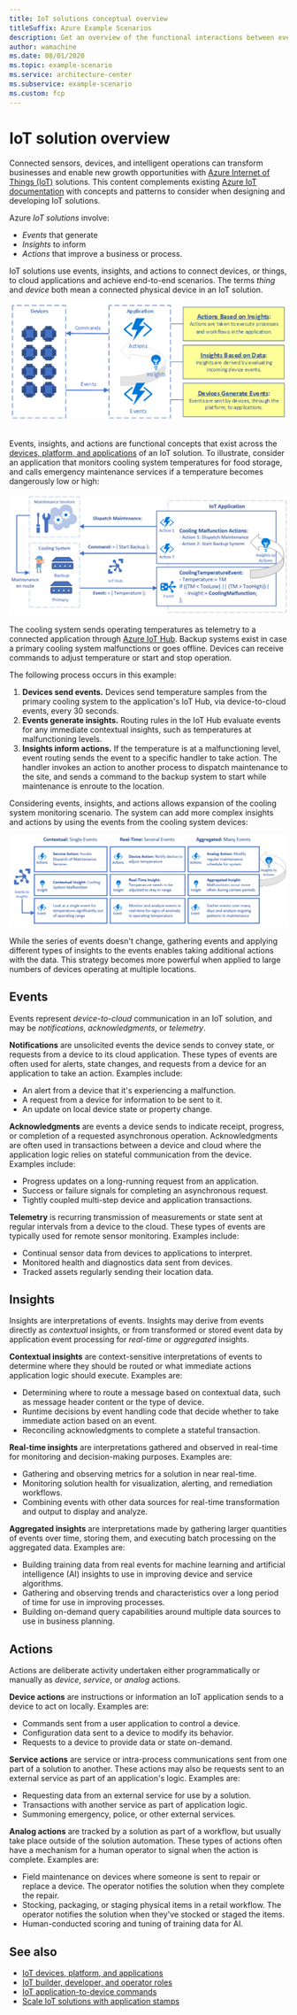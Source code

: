 ```yaml
---
title: IoT solutions conceptual overview
titleSuffix: Azure Example Scenarios
description: Get an overview of the functional interactions between events, insights, and actions in Azure Internet of Things (IoT) solutions.
author: wamachine
ms.date: 08/01/2020
ms.topic: example-scenario
ms.service: architecture-center
ms.subservice: example-scenario
ms.custom: fcp
---
```


# IoT solution overview

Connected sensors, devices, and intelligent operations can transform businesses and enable new growth opportunities with [Azure Internet of Things (IoT)](https://azure.microsoft.com/overview/iot/) solutions. This content complements existing [Azure IoT documentation](https://docs.microsoft.com/azure/iot-fundamentals) with concepts and patterns to consider when designing and developing IoT solutions.

Azure *IoT solutions* involve:
- *Events* that generate
- *Insights* to inform
- *Actions* that improve a business or process.

IoT solutions use events, insights, and actions to connect devices, or things, to cloud applications and achieve end-to-end scenarios. The terms *thing* and *device* both mean a connected physical device in an IoT solution.

![A diagram showing devices generating events, which inform insights and actions.](media/devices-events-insights.png) 

Events, insights, and actions are functional concepts that exist across the [devices, platform, and applications](devices-platform-application.md) of an IoT solution. To illustrate, consider an application that monitors cooling system temperatures for food storage, and calls emergency maintenance services if a temperature becomes dangerously low or high:

![A diagram illustrating the relationship between events, insights, and actions in an IoT solution used to monitor a food storage system.](media/events-insights-actions.png)

The cooling system sends operating temperatures as telemetry to a connected application through [Azure IoT Hub](https://docs.microsoft.com/azure/iot-hub/about-iot-hub). Backup systems exist in case a primary cooling system malfunctions or goes offline. Devices can receive commands to adjust temperature or start and stop operation.

The following process occurs in this example:

1. **Devices send events.** Devices send temperature samples from the primary cooling system to the application's IoT Hub, via device-to-cloud events, every 30 seconds. 
2. **Events generate insights.** Routing rules in the IoT Hub evaluate events for any immediate contextual insights, such as temperatures at malfunctioning levels.
3. **Insights inform actions.** If the temperature is at a malfunctioning level, event routing sends the event to a specific handler to take action. The handler invokes an action to another process to dispatch maintenance to the site, and sends a command to the backup system to start while maintenance is enroute to the location.

Considering events, insights, and actions allows expansion of the cooling system monitoring scenario. The system can add more complex insights and actions by using the events from the cooling system devices:

![A diagram illustrating the events, insights, and actions associated with the cooling system monitoring scenario.](media/events-downstream.png)

While the series of events doesn't change, gathering events and applying different types of insights to the events enables taking additional actions with the data. This strategy becomes more powerful when applied to large numbers of devices operating at multiple locations.

## Events

Events represent *device-to-cloud* communication in an IoT solution, and may be *notifications*, *acknowledgments*, or *telemetry*.

**Notifications** are unsolicited events the device sends to convey state, or requests from a device to its cloud application. These types of events are often used for alerts, state changes, and requests from a device for an application to take an action. Examples include:
- An alert from a device that it's experiencing a malfunction.
- A request from a device for information to be sent to it.
- An update on local device state or property change.

**Acknowledgments** are events a device sends to indicate receipt, progress, or completion of a requested asynchronous operation. Acknowledgments are often used in transactions between a device and cloud where the application logic relies on stateful communication from the device. Examples include:
- Progress updates on a long-running request from an application.
- Success or failure signals for completing an asynchronous request.
- Tightly coupled multi-step device and application transactions.

**Telemetry** is recurring transmission of measurements or state sent at regular intervals from a device to the cloud. These types of events are typically used for remote sensor monitoring. Examples include:
- Continual sensor data from devices to applications to interpret.
- Monitored health and diagnostics data sent from devices.
- Tracked assets regularly sending their location data.

## Insights

Insights are interpretations of events. Insights may derive from events directly as *contextual* insights, or from transformed or stored event data by application event processing for *real-time* or *aggregated* insights.

**Contextual insights** are context-sensitive interpretations of events to determine where they should be routed or what immediate actions application logic should execute. Examples are:
- Determining where to route a message based on contextual data, such as message header content or the type of device.
- Runtime decisions by event handling code that decide whether to take immediate action based on an event.
- Reconciling acknowledgments to complete a stateful transaction.

**Real-time insights** are interpretations gathered and observed in real-time for monitoring and decision-making purposes. Examples are:
- Gathering and observing metrics for a solution in near real-time.
- Monitoring solution health for visualization, alerting, and remediation workflows.
- Combining events with other data sources for real-time transformation and output to display and analyze.

**Aggregated insights** are interpretations made by gathering larger quantities of events over time, storing them, and executing batch processing on the aggregated data. Examples are:
- Building training data from real events for machine learning and artificial intelligence (AI) insights to use in improving device and service algorithms.
- Gathering and observing trends and characteristics over a long period of time for use in improving processes.
- Building on-demand query capabilities around multiple data sources to use in business planning.

## Actions

Actions are deliberate activity undertaken either programmatically or manually as *device*, *service*, or *analog* actions.

**Device actions** are instructions or information an IoT application sends to a device to act on locally. Examples are:
- Commands sent from a user application to control a device.
- Configuration data sent to a device to modify its behavior.
- Requests to a device to provide data or state on-demand.

**Service actions** are service or intra-process communications sent from one part of a solution to another. These actions may also be requests sent to an external service as part of an application's logic. Examples are:
- Requesting data from an external service for use by a solution.
- Transactions with another service as part of application logic.
- Summoning emergency, police, or other external services.

**Analog actions** are tracked by a solution as part of a workflow, but usually take place outside of the solution automation. These types of actions often have a mechanism for a human operator to signal when the action is complete. Examples are:
- Field maintenance on devices where someone is sent to repair or replace a device. The operator notifies the solution when they complete the repair.
- Stocking, packaging, or staging physical items in a retail workflow. The operator notifies the solution when they've stocked or staged the items.
- Human-conducted scoring and tuning of training data for AI.

## See also
- [IoT devices, platform, and applications](devices-platform-application.md)
- [IoT builder, developer, and operator roles](builders-developers-operators.md)
- [IoT application-to-device commands](cloud-to-device.md)
- [Scale IoT solutions with application stamps](application-stamps.md)
